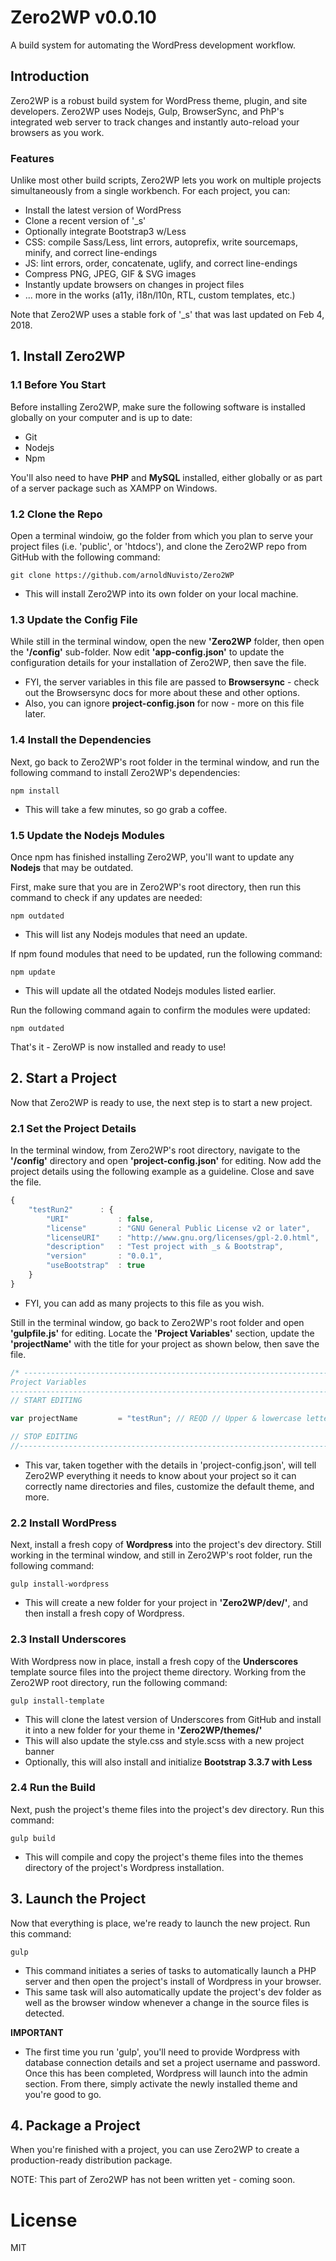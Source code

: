 # Zero2WP v0.0.10
A build system for automating the WordPress development workflow.

## Introduction
Zero2WP is a robust build system for WordPress theme, plugin, and site developers. Zero2WP uses Nodejs, Gulp, BrowserSync, and PhP's integrated web server to track changes and instantly auto-reload your browsers as you work. 

### Features
Unlike most other build scripts, Zero2WP lets you work on multiple projects simultaneously from a single workbench. For each project, you can:

- Install the latest version of WordPress
- Clone a recent version of '_s'
- Optionally integrate Bootstrap3 w/Less
- CSS: compile Sass/Less, lint errors, autoprefix, write sourcemaps, minify, and correct line-endings
- JS: lint errors, order, concatenate, uglify, and correct line-endings
- Compress PNG, JPEG, GIF & SVG images
- Instantly update browsers on changes in project files
- ... more in the works (a11y, i18n/l10n, RTL, custom templates, etc.)

Note that Zero2WP uses a stable fork of '_s' that was last updated on Feb 4, 2018. 


## 1. Install Zero2WP

### 1.1 Before You Start

Before installing Zero2WP, make sure the following software is installed globally on your computer and is up to date:

- Git
- Nodejs
- Npm

You'll also need to have **PHP** and **MySQL** installed, either globally or as part of a server package such as XAMPP on Windows.

### 1.2 Clone the Repo

Open a terminal windoiw, go the folder from which you plan to serve your project files (i.e. 'public', or 'htdocs'), and clone the Zero2WP repo from GitHub with the following command:

```
git clone https://github.com/arnoldNuvisto/Zero2WP
```

- This will install Zero2WP into its own folder on your local machine. 

### 1.3 Update the Config File

While still in the terminal window, open the new **'Zero2WP** folder, then open the **'/config'** sub-folder. Now edit **'app-config.json'** to update the configuration details for your installation of Zero2WP, then save the file.

- FYI, the server variables in this file are passed to **Browsersync** - check out the Browsersync docs for more about these and other options.
- Also, you can ignore **project-config.json** for now - more on this file later.

### 1.4 Install the Dependencies

Next, go back to Zero2WP's root folder in the terminal window, and run the following command to install Zero2WP's dependencies:

```
npm install
```

- This will take a few minutes, so go grab a coffee.

### 1.5 Update the Nodejs Modules

Once npm has finished installing Zero2WP, you'll want to update any **Nodejs** that may be outdated.

First, make sure that you are in Zero2WP's root directory, then run this command to check if any updates are needed:

```
npm outdated
```
- This will list any Nodejs modules that need an update.

If npm found modules that need to be updated, run the following command:  

```
npm update
```
- This will update all the otdated Nodejs modules listed earlier.

Run the following command again to confirm the modules were updated:

```
npm outdated
```

That's it - ZeroWP is now installed and ready to use!

## 2. Start a Project

Now that Zero2WP is ready to use, the next step is to start a new project.

### 2.1 Set the Project Details 

In the terminal window, from Zero2WP's root directory, navigate to the **'/config'** directory and open **'project-config.json'** for editing. Now add the project details using the following example as a guideline. Close and save the file.

```javascript
{
	"testRun2"		: {
		"URI" 			: false,
		"license" 		: "GNU General Public License v2 or later",
		"licenseURI" 	: "http://www.gnu.org/licenses/gpl-2.0.html",
		"description" 	: "Test project with _s & Bootstrap",
		"version"		: "0.0.1",
		"useBootstrap"	: true
	}
}
```
- FYI, you can add as many projects to this file as you wish.

Still in the terminal window, go back to Zero2WP's root folder and open **'gulpfile.js'** for editing. Locate the **'Project Variables'** section, update the **'projectName'** with the title for your project as shown below, then save the file.

```javascript
/* -------------------------------------------------------------------------------------------------
Project Variables
-------------------------------------------------------------------------------------------------- */
// START EDITING

var projectName			= "testRun"; // REQD // Upper & lowercase letters & numbers only

// STOP EDITING
//--------------------------------------------------------------------------------------------------
```
- This var, taken together with the details in 'project-config.json', will tell Zero2WP everything it needs to know about your project so it can correctly name directories and files, customize the default theme, and more.

### 2.2 Install WordPress

Next, install a fresh copy of **Wordpress** into the project's dev directory. Still working in the terminal window, and still in Zero2WP's root folder, run the following command:

```
gulp install-wordpress
```
- This will create a new folder for your project in **'Zero2WP/dev/'**, and then install a fresh copy of Wordpress.

### 2.3 Install Underscores

With Wordpress now in place, install a fresh copy of the **Underscores** template source files into the project theme directory. Working from the Zero2WP root directory, run the following command:

``` 
gulp install-template
```

- This will clone the latest version of Underscores from GitHub and install it into a new folder for your theme in **'Zero2WP/themes/'** 
- This will also update the style.css and style.scss with a new project banner
- Optionally, this will also install and initialize **Bootstrap 3.3.7 with Less** 


### 2.4 Run the Build

Next, push the project's theme files into the project's dev directory. Run this command:

```
gulp build
```
- This will compile and copy the project's theme files into the themes directory of the project's Wordpress installation.

## 3. Launch the Project

Now that everything is place, we're ready to launch the new project. Run this command:

```
gulp
```

- This command initiates a series of tasks to automatically launch a PHP server and then open the project's install of Wordpress in your browser.
- This same task will also automatically update the project's dev folder as well as the browser window whenever a change in the source files is detected.

**IMPORTANT** 
- The first time you run 'gulp', you'll need to provide Wordpress with database connection details and set a project username and password. Once this has been completed, Wordpress will launch into the admin section. From there, simply activate the newly installed theme and you're good to go.


## 4. Package a Project

When you're finished with a project, you can use Zero2WP to create a production-ready distribution package. 

NOTE: This part of Zero2WP has not been written yet - coming soon.

# License
MIT

